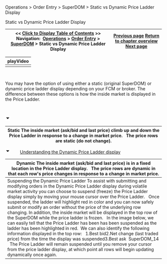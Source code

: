 ﻿


Operations \> Order Entry \> SuperDOM \> Static vs Dynamic Price Ladder Display






















Static vs Dynamic Price Ladder Display







| \<\< [Click to Display Table of Contents](static_vs_dynamic_price_ladder.md) \>\> **Navigation:**     [Operations](operations.md) \> [Order Entry](order_entry.md) \> [SuperDOM](superdom.md) \> Static vs Dynamic Price Ladder Display | [Previous page](price_ladder_display.md) [Return to chapter overview](superdom.md) [Next page](order_display.md) |
| --- | --- |
















| playVideo |
| --- |
|  |



 


You may have the option of using either a static (original SuperDOM) or dynamic price ladder display depending on your FCM or broker. The difference between these options is how the inside market is displayed in the Price Ladder.


 


![tog_minus](tog_minus.gif)




| Static The inside market (ask/bid and last price) climb up and down the Price Ladder in response to a change in market price.   The price rows are static (do not change). |
| --- |



![tog_minus](tog_minus.gif)        [Understanding the Dynamic Price Ladder display](javascript:HMToggle('toggle','UnderstandingTheDynamicPriceLadderDisplay','UnderstandingTheDynamicPriceLadderDisplay_ICON'))




| Dynamic The inside market (ask/bid and last price) is in a fixed location in the Price Ladder display.   The price rows are dynamic in that each row's price changes in response to a change in market price. |
| --- |
| Suspending the Dynamic Price Ladder To assist with submitting and modifying orders in the Dynamic Price Ladder display during volatile market activity you can choose to suspend (freeze) the Price Ladder display simply by moving your mouse cursor over the Price Ladder.   Once suspended, the ladder will highlight red in color and you can now safely submit or modify an order without the price of the underlying row changing. In addition, the inside market will be displayed in the top row of the SuperDOM while the price ladder is frozen.   In the image below, we can easily tell that the Price Ladder has been has been suspended as the ladder has been highlighted in red.  We can also identify the following information displayed in the top row:   1\.Best bid2\.Net change (last traded price) from the time the display was suspended3\.Best ask  SuperDOM_14   The Price Ladder will remain suspended until you remove your cursor from the price ladder display, at which point all rows will begin updating dynamically once again. |










